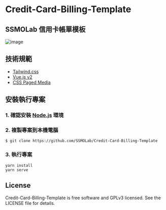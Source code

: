 # Credit-Card-Billing-Template

## SSMOLab 信用卡帳單模板

![image](https://github.com/SSMOLab/Credit-Card-Billing-Template/blob/main/document/img/doc-cover.png)

## 技術規範

- [Tailwind.css](https://tailwindcss.com/)
- [Vue.js v2](https://v2.vuejs.org/)
- [CSS Paged Media](https://www.w3.org/TR/css-page-3/)

## 安裝執行專案

### 1. 確認安裝 [Node.js](https://nodejs.org/zh-tw/download/) 環境

### 2. 複製專案到本機電腦

```
$ git clone https://github.com/SSMOLab/Credit-Card-Billing-Template
```

### 3. 執行專案

```
yarn install
yarn serve
```

## License

Credit-Card-Billing-Template is free software and GPLv3 licensed. See the LICENSE file for details.

